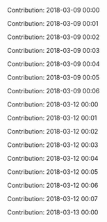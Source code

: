 Contribution: 2018-03-09 00:00

Contribution: 2018-03-09 00:01

Contribution: 2018-03-09 00:02

Contribution: 2018-03-09 00:03

Contribution: 2018-03-09 00:04

Contribution: 2018-03-09 00:05

Contribution: 2018-03-09 00:06

Contribution: 2018-03-12 00:00

Contribution: 2018-03-12 00:01

Contribution: 2018-03-12 00:02

Contribution: 2018-03-12 00:03

Contribution: 2018-03-12 00:04

Contribution: 2018-03-12 00:05

Contribution: 2018-03-12 00:06

Contribution: 2018-03-12 00:07

Contribution: 2018-03-13 00:00


